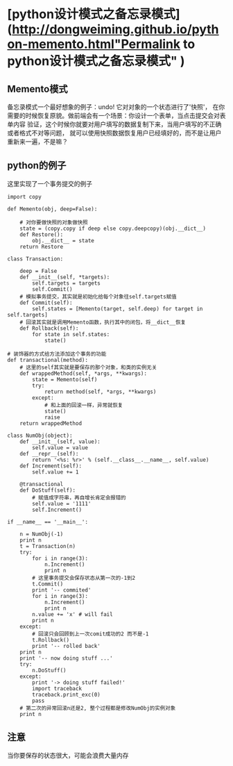 #  [python设计模式之备忘录模式](http://dongweiming.github.io/python-memento.html"Permalink to python设计模式之备忘录模式" )

## Memento模式

备忘录模式一个最好想象的例子：undo! 它对对象的一个状态进行了'快照'，
在你需要的时候恢复原貌。做前端会有一个场景：你设计一个表单，当点击提交会对表单内容
验证，这个时候你就要对用户填写的数据复制下来，当用户填写的不正确或者格式不对等问题， 就可以使用快照数据恢复用户已经填好的，而不是让用户重新来一遍，不是嘛？

## python的例子

这里实现了一个事务提交的例子

    
    
    import copy
    
    def Memento(obj, deep=False):
    
        # 对你要做快照的对象做快照
        state = (copy.copy if deep else copy.deepcopy)(obj.__dict__)
        def Restore():
            obj.__dict__ = state
        return Restore
    
    class Transaction:
    
        deep = False
        def __init__(self, *targets):
            self.targets = targets
            self.Commit()
        # 模拟事务提交，其实就是初始化给每个对象往self.targets赋值
        def Commit(self):
            self.states = [Memento(target, self.deep) for target in self.targets]
        # 回滚其实就是调用Memento函数，执行其中的闭包，将__dict__恢复
        def Rollback(self):
            for state in self.states:
                state()
    
    # 装饰器的方式给方法添加这个事务的功能
    def transactional(method):
        # 这里的self其实就是要保存的那个对象，和类的实例无关
        def wrappedMethod(self, *args, **kwargs):
            state = Memento(self)
            try:
                return method(self, *args, **kwargs)
            except:
                # 和上面的回滚一样，异常就恢复
                state()
                raise
        return wrappedMethod
    
    class NumObj(object):
        def __init__(self, value):
            self.value = value
        def __repr__(self):
            return '<%s: %r>' % (self.__class__.__name__, self.value)
        def Increment(self):
            self.value += 1
    
        @transactional
        def DoStuff(self):
            # 赋值成字符串，再自增长肯定会报错的
            self.value = '1111'
            self.Increment()
    
    if __name__ == '__main__':
    
        n = NumObj(-1)
        print n
        t = Transaction(n)
        try:
            for i in range(3):
                n.Increment()
                print n
            # 这里事务提交会保存状态从第一次的-1到2
            t.Commit()
            print '-- commited'
            for i in range(3):
                n.Increment()
                print n
            n.value += 'x' # will fail
            print n
        except:
            # 回滚只会回顾到上一次comit成功的2 而不是-1
            t.Rollback()
            print '-- rolled back'
        print n
        print '-- now doing stuff ...'
        try:
            n.DoStuff()
        except:
            print '-> doing stuff failed!'
            import traceback
            traceback.print_exc(0)
            pass
        # 第二次的异常回滚n还是2, 整个过程都是修改NumObj的实例对象
        print n
    

## 注意

当你要保存的状态很大，可能会浪费大量内存


